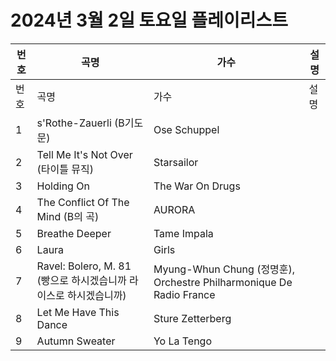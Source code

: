# 2024년 3월 2일 토요일 플레이리스트

| 번호 | 곡명 | 가수 | 설명 |
|------|------|------|------|
| 번호 | 곡명 | 가수 | 설명 |
| 1 | s'Rothe-Zauerli (B기도문) | Ose Schuppel |  |
| 2 | Tell Me It's Not Over (타이틀 뮤직) | Starsailor |  |
| 3 | Holding On | The War On Drugs |  |
| 4 | The Conflict Of The Mind (B의 곡) | AURORA |  |
| 5 | Breathe Deeper | Tame Impala |  |
| 6 | Laura | Girls |  |
| 7 | Ravel: Bolero, M. 81 (빵으로 하시겠습니까 라이스로 하시겠습니까) | Myung-Whun Chung (정명훈), Orchestre Philharmonique De Radio France |  |
| 8 | Let Me Have This Dance | Sture Zetterberg |  |
| 9 | Autumn Sweater | Yo La Tengo |  |
